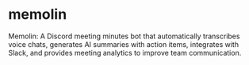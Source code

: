 # memolin
Memolin: A Discord meeting minutes bot that automatically transcribes voice chats, generates AI summaries with action items, integrates with Slack, and provides meeting analytics to improve team communication.
